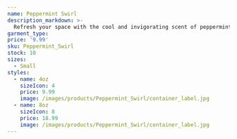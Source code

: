```yaml
---
name: Peppermint Swirl
description_markdown: >-
  Refresh your space with the cool and invigorating scent of peppermint swirl, reminiscent of holiday candies and winter festivities.
garment_type:
price: '9.99'
sku: Peppermint_Swirl
stock: 10
sizes:
  - Small
styles:
  - name: 4oz
    sizeIcon: 4
    price: 9.99
    image: /images/products/Peppermint_Swirl/container_label.jpg
  - name: 8oz
    sizeIcon: 8
    price: 18.99
    image: /images/products/Peppermint_Swirl/container_label.jpg
---
```

